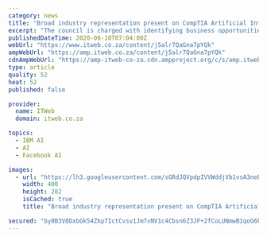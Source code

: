 ```yaml
---
category: news
title: "Broad industry representation present on CompTIA Artificial Intelligence Advisory Council"
excerpt: "The council is charged with identifying business opportunities and developing innovative content to accelerate the adoption of AI and machine learning technologies."
publishedDateTime: 2020-06-10T07:04:00Z
webUrl: "https://www.itweb.co.za/content/j5alr7QaGna7pYQk"
ampWebUrl: "https://amp.itweb.co.za/content/j5alr7QaGna7pYQk"
cdnAmpWebUrl: "https://amp-itweb-co-za.cdn.ampproject.org/c/s/amp.itweb.co.za/content/j5alr7QaGna7pYQk"
type: article
quality: 52
heat: 52
published: false

provider:
  name: ITWeb
  domain: itweb.co.za

topics:
  - IBM AI
  - AI
  - Facebook AI

images:
  - url: "https://lh3.googleusercontent.com/sGRdJQVpdpIVVWddjVb1vsA3neBfBZMQM3k25RG9ey-t7Cq38Se5tSUg6uK1rxNiWSWbCMVREFBLNFwkBI4UGeY=w400-h282-c"
    width: 400
    height: 282
    isCached: true
    title: "Broad industry representation present on CompTIA Artificial Intelligence Advisory Council"

secured: "by0B3V8DxbGk54Zkp7IctCvsv1Jm7xNV1c4Cbsn6Z3JF+2fCoLUNmwB1qoG6kHgVGdpsCuBSzsdxzKPIGHrtJmZI7S8aI2/Akzs2FdT3+m4h35ykGFmzc37/WaoAepShEp3bVP49M+bCMnctzDnKrsj1usj6/ShjHsGb8B65ulkmDWNI4N4oh0EMAMpFXv9VhBe/YMQnTeVtTixmT4TvyXoPxDWkkQpZTaIg/xxI+9Uo4P4TLg6BB9cXz96bUfzIHec/fVI8O/fV10qb1naTT0Hbt+/rxFiGOVNxWF+CksQrJJfTpua8/crH//hUGC5F;KactdI7Z+Q97Bvq/MMy40A=="
---
```



